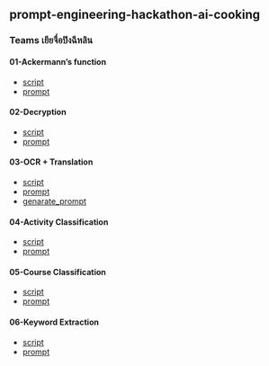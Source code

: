 ## prompt-engineering-hackathon-ai-cooking
### Teams เยียจื่อปิงฉีหลิน

#### 01-Ackermann’s function
- [script]()
- [prompt]()

#### 02-Decryption
- [script]()
- [prompt]()

#### 03-OCR + Translation
- [script](src/03-OCR+Translation.py)
- [prompt](https://aiarchives.org/id/tNXxIwgnZ1xFGBJwCj0Y)
- [genarate_prompt](https://chatgpt.com/share/8f3cb6b2-7116-410d-91de-1d9c3f357d72)

#### 04-Activity Classification
- [script]()
- [prompt]()

#### 05-Course Classification
- [script]()
- [prompt]()

#### 06-Keyword Extraction
- [script]()
- [prompt]()


